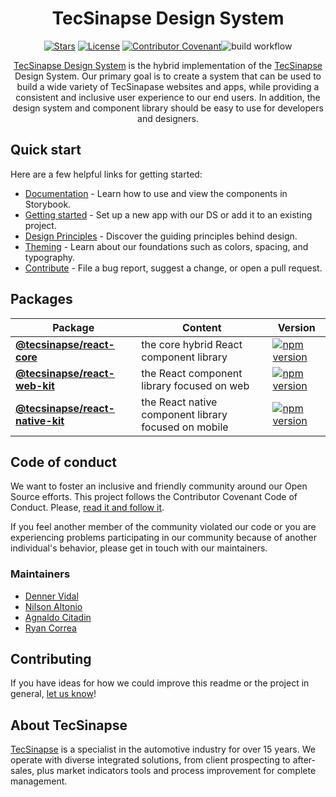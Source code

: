 <div align="center">

# TecSinapse Design System

[![Stars](https://img.shields.io/github/stars/tecsinapse/design-system?style=social)](https://github.com/tecsinapse/design-system/) [![License](https://img.shields.io/github/license/tecsinapse/design-system)](./LICENSE.md) [![Contributor Covenant](https://img.shields.io/badge/Contributor%20Covenant-2.0-4baaaa.svg)](CODE_OF_CONDUCT.md)![build workflow](https://github.com/tecsinapse/design-system/actions/workflows/build-deploy.yml/badge.svg)


[TecSinapse Design System](https://tecsinapse.github.io/design-system) is the hybrid implementation of the [TecSinapse](https://www.tecsinapse.com.br/) Design System.
Our primary goal is to create a system that can be used to build a wide variety of TecSinapase websites and apps, while providing a consistent and inclusive user experience to our end users.
In addition, the design system and component library should be easy to use for developers and designers.

</div>

## Quick start

Here are a few helpful links for getting started:

- [Documentation](https://tecsinapse.github.io/design-system) - Learn how to use and view the components in Storybook.
- [Getting started](https://tecsinapse.github.io/design-system/?path=/docs/introduction-getting-started--page) - Set up a new app with our DS or add it to an existing project.
- [Design Principles](https://tecsinapse.github.io/design-system/?path=/docs/introduction-design-principles--page) - Discover the guiding principles behind design.
- [Theming](https://tecsinapse.github.io/design-system/?path=/docs/advanced-theme--page) - Learn about our foundations such as colors, spacing, and typography.
- [Contribute](https://tecsinapse.github.io/design-system/?path=/docs/introduction-contributing--page) - File a bug report, suggest a change, or open a pull request.

## Packages

| Package                                                         | Content                                              | Version                                     |
| --------------------------------------------------------------- | ---------------------------------------------------- | ------------------------------------------- |
| **[@tecsinapse/react-core](./packages/react-core)**             | the core hybrid React component library              | [![npm version](https://badge.fury.io/js/%40tecsinapse%2Freact-core.svg)](https://badge.fury.io/js/%40tecsinapse%2Freact-core) |
| **[@tecsinapse/react-web-kit](./packages/react-web-kit)**       | the React component library focused on web           | [![npm version](https://badge.fury.io/js/%40tecsinapse%2Freact-web-kit.svg)](https://badge.fury.io/js/%40tecsinapse%2Freact-web-kit) |
| **[@tecsinapse/react-native-kit](./packages/react-native-kit)** | the React native component library focused on mobile | [![npm version](https://badge.fury.io/js/%40tecsinapse%2Freact-native-kit.svg)](https://badge.fury.io/js/%40tecsinapse%2Freact-native-kit) |

## Code of conduct

We want to foster an inclusive and friendly community around our Open Source efforts. This project follows the Contributor Covenant Code of Conduct. Please, [read it and follow it](./CODE_OF_CONDUCT.md).

If you feel another member of the community violated our code or you are experiencing problems participating in our community because of another individual's behavior, please get in touch with our maintainers.

### Maintainers

- [Denner Vidal](mailto:denner.vidal@tecsinapse.com.br)
- [Nilson Altonio](mailto:nilson.antonio@tecsinapse.com.br)
- [Agnaldo Citadin](mailto:agnaldo.citadin@tecsinapse.com.br)
- [Ryan Correa](mailto:ryan.correa@tecsinapse.com.br)

## Contributing

If you have ideas for how we could improve this readme or the project in general, [let us know](https://github.com/tecsinapse/design-system/issues)!

## About TecSinapse

[TecSinapse](https://www.tecsinapse.com.br/) is a specialist in the automotive industry for over 15 years.
We operate with diverse integrated solutions, from client prospecting to after-sales, plus market indicators tools and process improvement for complete management.
